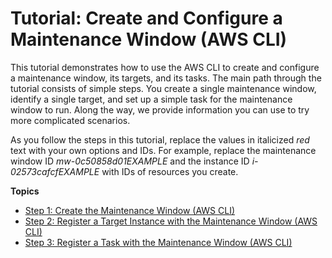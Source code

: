 # Tutorial: Create and Configure a Maintenance Window \(AWS CLI\)<a name="maintenance-windows-cli-tutorials-create"></a>

This tutorial demonstrates how to use the AWS CLI to create and configure a maintenance window, its targets, and its tasks\. The main path through the tutorial consists of simple steps\. You create a single maintenance window, identify a single target, and set up a simple task for the maintenance window to run\. Along the way, we provide information you can use to try more complicated scenarios\.

As you follow the steps in this tutorial, replace the values in italicized *red* text with your own options and IDs\. For example, replace the maintenance window ID *mw\-0c50858d01EXAMPLE* and the instance ID *i\-02573cafcfEXAMPLE* with IDs of resources you create\.

**Topics**
+ [Step 1: Create the Maintenance Window \(AWS CLI\)](mw-cli-tutorial-create-mw.md)
+ [Step 2: Register a Target Instance with the Maintenance Window \(AWS CLI\)](mw-cli-tutorial-targets.md)
+ [Step 3: Register a Task with the Maintenance Window \(AWS CLI\)](mw-cli-tutorial-tasks.md)